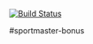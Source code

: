 [![Build Status](https://travis-ci.org/Martyn23/sportmaster-bonus.svg?branch=master)](https://travis-ci.org/Martyn23/sportmaster-bonus)

#sportmaster-bonus
